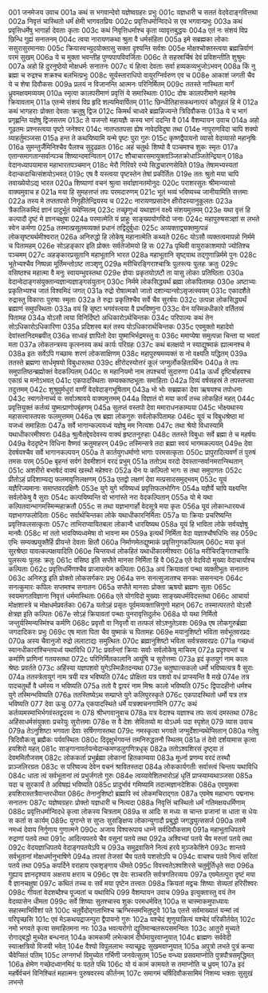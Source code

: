 001  	जनमेजय उवाच
001a	कथं स भगवान्देवो यज्ञेष्वग्रहरः प्रभुः
001c	यज्ञधारी च सततं वेदवेदाङ्गवित्तथा
002a	निवृत्तं चास्थितो धर्मं क्षेमी भागवतप्रियः
002c	प्रवृत्तिधर्मान्विदधे स एव भगवान्प्रभुः
003a	कथं प्रवृत्तिधर्मेषु भागार्हा देवताः कृताः
003c	कथं निवृत्तिधर्माश्च कृता व्यावृत्तबुद्धयः
004a	एतं नः संशयं विप्र छिन्धि गुह्यं सनातनम्
004c	त्वया नारायणकथा श्रुता वै धर्मसंहिता
005a	इमे सब्रह्मका लोकाः ससुरासुरमानवाः
005c	क्रियास्वभ्युदयोक्तासु सक्ता दृश्यन्ति सर्वशः
005e 	मोक्षश्चोक्तस्त्वया ब्रह्मन्निर्वाणं परमं सुखम्
006a	ये च मुक्ता भवन्तीह पुण्यपापविवर्जिताः
006c	ते सहस्रार्चिषं देवं प्रविशन्तीति शुश्रुमः
007a	अहो हि दुरनुष्ठेयो मोक्षधर्मः सनातनः
007c	यं हित्वा देवताः सर्वा हव्यकव्यभुजोऽभवन्
008a	किं नु ब्रह्मा च रुद्रश्च शक्रश्च बलभित्प्रभुः
008c	सूर्यस्ताराधिपो वायुरग्निर्वरुण एव च
008e 	आकाशं जगती चैव ये च शेषा दिवौकसः
009a	प्रलयं न विजानन्ति आत्मनः परिनिर्मितम्
009c	ततस्ते नास्थिता मार्गं ध्रुवमक्षयमव्ययम्
010a	स्मृत्वा कालपरीमाणं प्रवृत्तिं ये समास्थिताः
010c	दोषः कालपरीमाणे महानेष क्रियावताम्
011a	एतन्मे संशयं विप्र हृदि शल्यमिवार्पितम्
011c	छिन्धीतिहासकथनात्परं कौतूहलं हि मे
012a	कथं भागहराः प्रोक्ता देवताः क्रतुषु द्विज
012c	किमर्थं चाध्वरे ब्रह्मन्निज्यन्ते त्रिदिवौकसः
013a	ये च भागं प्रगृह्णन्ति यज्ञेषु द्विजसत्तम
013c	ते यजन्तो महायज्ञैः कस्य भागं ददन्ति वै
014  	वैशम्पायन उवाच
014a	अहो गूढतमः प्रश्नस्त्वया पृष्टो जनेश्वर
014c	नातप्ततपसा ह्येष नावेदविदुषा तथा
014e 	नापुराणविदा चापि शक्यो व्याहर्तुमञ्जसा
015a	हन्त ते कथयिष्यामि यन्मे पृष्टः पुरा गुरुः
015c	कृष्णद्वैपायनो व्यासो वेदव्यासो महानृषिः
016a	सुमन्तुर्जैमिनिश्चैव पैलश्च सुदृढव्रतः
016c	अहं चतुर्थः शिष्यो वै पञ्चमश्च शुकः स्मृतः
017a	एतान्समागतान्सर्वान्पञ्च शिष्यान्दमान्वितान्
017c	शौचाचारसमायुक्ताञ्जितक्रोधाञ्जितेन्द्रियान्
018a	वेदानध्यापयामास महाभारतपञ्चमान्
018c	मेरौ गिरिवरे रम्ये सिद्धचारणसेविते
019a	तेषामभ्यस्यतां वेदान्कदाचित्संशयोऽभवत्
019c	एष वै यस्त्वया पृष्टस्तेन तेषां प्रकीर्तितः
019e 	ततः श्रुतो मया चापि तवाख्येयोऽद्य भारत
020a	शिष्याणां वचनं श्रुत्वा सर्वाज्ञानतमोनुदः
020c	पराशरसुतः श्रीमान्व्यासो वाक्यमुवाच ह
021a	मया हि सुमहत्तप्तं तपः परमदारुणम्
021c	भूतं भव्यं भविष्यच्च जानीयामिति सत्तमाः
022a	तस्य मे तप्ततपसो निगृहीतेन्द्रियस्य च
022c	नारायणप्रसादेन क्षीरोदस्यानुकूलतः
023a	त्रैकालिकमिदं ज्ञानं प्रादुर्भूतं यथेप्सितम्
023c	तच्छृणुध्वं यथाज्ञानं वक्ष्ये संशयमुत्तमम्
023e 	यथा वृत्तं हि कल्पादौ दृष्टं मे ज्ञानचक्षुषा
024a	परमात्मेति यं प्राहुः साङ्ख्ययोगविदो जनाः
024c	महापुरुषसञ्ज्ञां स लभते स्वेन कर्मणा
025a	तस्मात्प्रसूतमव्यक्तं प्रधानं तद्विदुर्बुधाः
025c	अव्यक्ताद्व्यक्तमुत्पन्नं लोकसृष्ट्यर्थमीश्वरात्
026a	अनिरुद्धो हि लोकेषु महानात्मेति कथ्यते
026c	योऽसौ व्यक्तत्वमापन्नो निर्ममे च पितामहम्
026e 	सोऽहङ्कार इति प्रोक्तः सर्वतेजोमयो हि सः
027a	पृथिवी वायुराकाशमापो ज्योतिश्च पञ्चमम्
027c	अहङ्कारप्रसूतानि महाभूतानि भारत
028a	महाभूतानि सृष्ट्वाथ तद्गुणान्निर्ममे पुनः
028c	भूतेभ्यश्चैव निष्पन्ना मूर्तिमन्तोऽष्ट ताञ्शृणु
029a	मरीचिरङ्गिराश्चात्रिः पुलस्त्यः पुलहः क्रतुः
029c	वसिष्ठश्च महात्मा वै मनुः स्वायम्भुवस्तथा
029e 	ज्ञेयाः प्रकृतयोऽष्टौ ता यासु लोकाः प्रतिष्ठिताः
030a	वेदान्वेदाङ्गसंयुक्तान्यज्ञान्यज्ञाङ्गसंयुतान्
030c	निर्ममे लोकसिद्ध्यर्थं ब्रह्मा लोकपितामहः
030e 	अष्टाभ्यः प्रकृतिभ्यश्च जातं विश्वमिदं जगत्
031a	रुद्रो रोषात्मको जातो दशान्यान्सोऽसृजत्स्वयम्
031c	एकादशैते रुद्रास्तु विकाराः पुरुषाः स्मृताः
032a	ते रुद्राः प्रकृतिश्चैव सर्वे चैव सुरर्षयः
032c	उत्पन्ना लोकसिद्ध्यर्थं ब्रह्माणं समुपस्थिताः
033a	वयं हि सृष्टा भगवंस्त्वया वै प्रभविष्णुना
033c	येन यस्मिन्नधीकारे वर्तितव्यं पितामह
034a	योऽसौ त्वया विनिर्दिष्टो अधिकारोऽर्थचिन्तकः
034c	परिपाल्यः कथं तेन सोऽधिकारोऽधिकारिणा
035a	प्रदिशस्व बलं तस्य योऽधिकारार्थचिन्तकः
035c	एवमुक्तो महादेवो देवांस्तानिदमब्रवीत्
036a	साध्वहं ज्ञापितो देवा युष्माभिर्भद्रमस्तु वः
036c	ममाप्येषा समुत्पन्ना चिन्ता या भवतां मता
037a	लोकतन्त्रस्य कृत्स्नस्य कथं कार्यः परिग्रहः
037c	कथं बलक्षयो न स्याद्युष्माकं ह्यात्मनश्च मे
038a	इतः सर्वेऽपि गच्छामः शरणं लोकसाक्षिणम्
038c	महापुरुषमव्यक्तं स नो वक्ष्यति यद्धितम्
039a	ततस्ते ब्रह्मणा सार्धमृषयो विबुधास्तथा
039c	क्षीरोदस्योत्तरं कूलं जग्मुर्लोकहितार्थिनः
040a	ते तपः समुपातिष्ठन्ब्रह्मोक्तं वेदकल्पितम्
040c	स महानियमो नाम तपश्चर्या सुदारुणा
041a	ऊर्ध्वं दृष्टिर्बाहवश्च एकाग्रं च मनोऽभवत्
041c	एकपादस्थिताः सम्यक्काष्ठभूताः समाहिताः
042a	दिव्यं वर्षसहस्रं ते तपस्तप्त्वा तदुत्तमम्
042c	शुश्रुवुर्मधुरां वाणीं वेदवेदाङ्गभूषिताम्
043a	भो भोः सब्रह्मका देवा ऋषयश्च तपोधनाः
043c	स्वागतेनार्च्य वः सर्वाञ्श्रावये वाक्यमुत्तमम्
044a	विज्ञातं वो मया कार्यं तच्च लोकहितं महत्
044c	प्रवृत्तियुक्तं कर्तव्यं युष्मत्प्राणोपबृंहणम्
045a	सुतप्तं वस्तपो देवा ममाराधनकाम्यया
045c	भोक्ष्यथास्य महासत्त्वास्तपसः फलमुत्तमम्
046a	एष ब्रह्मा लोकगुरुः सर्वलोकपितामहः
046c	यूयं च विबुधश्रेष्ठा मां यजध्वं समाहिताः
047a	सर्वे भागान्कल्पयध्वं यज्ञेषु मम नित्यशः
047c	तथा श्रेयो विधास्यामि यथाधीकारमीश्वराः
048a	श्रुत्वैतद्देवदेवस्य वाक्यं हृष्टतनूरुहाः
048c	ततस्ते विबुधाः सर्वे ब्रह्मा ते च महर्षयः
049a	वेददृष्टेन विधिना वैष्णवं क्रतुमाहरन्
049c	तस्मिन्सत्रे तदा ब्रह्मा स्वयं भागमकल्पयत्
049e 	देवा देवर्षयश्चैव सर्वे भागानकल्पयन्
050a	ते कार्तयुगधर्माणो भागाः परमसत्कृताः
050c	प्रापुरादित्यवर्णं तं पुरुषं तमसः परम्
050e 	बृहन्तं सर्वगं देवमीशानं वरदं प्रभुम्
051a	ततोऽथ वरदो देवस्तान्सर्वानमरान्स्थितान्
051c	अशरीरो बभाषेदं वाक्यं खस्थो महेश्वरः
052a	येन यः कल्पितो भागः स तथा समुपागतः
052c	प्रीतोऽहं प्रदिशाम्यद्य फलमावृत्तिलक्षणम्
053a	एतद्वो लक्षणं देवा मत्प्रसादसमुद्भवम्
053c	यूयं यज्ञैरिज्यमानाः समाप्तवरदक्षिणैः
053e 	युगे युगे भविष्यध्वं प्रवृत्तिफलभोगिनः
054a	यज्ञैर्ये चापि यक्ष्यन्ति सर्वलोकेषु वै सुराः
054c	कल्पयिष्यन्ति वो भागांस्ते नरा वेदकल्पितान्
055a	यो मे यथा कल्पितवान्भागमस्मिन्महाक्रतौ
055c	स तथा यज्ञभागार्हो वेदसूत्रे मया कृतः
056a	यूयं लोकान्धारयध्वं यज्ञभागफलोदिताः
056c	सर्वार्थचिन्तका लोके यथाधीकारनिर्मिताः
057a	याः क्रियाः प्रचरिष्यन्ति प्रवृत्तिफलसत्कृताः
057c	ताभिराप्यायितबला लोकान्वै धारयिष्यथ
058a	यूयं हि भाविता लोके सर्वयज्ञेषु मानवैः
058c	मां ततो भावयिष्यध्वमेषा वो भावना मम
059a	इत्यर्थं निर्मिता वेदा यज्ञाश्चौषधिभिः सह
059c	एभिः सम्यक्प्रयुक्तैर्हि प्रीयन्ते देवताः क्षितौ
060a	निर्माणमेतद्युष्माकं प्रवृत्तिगुणकल्पितम्
060c	मया कृतं सुरश्रेष्ठा यावत्कल्पक्षयादिति
060e 	चिन्तयध्वं लोकहितं यथाधीकारमीश्वराः
061a	मरीचिरङ्गिराश्चात्रिः पुलस्त्यः पुलहः क्रतुः
061c	वसिष्ठ इति सप्तैते मानसा निर्मिता हि वै
062a	एते वेदविदो मुख्या वेदाचार्याश्च कल्पिताः
062c	प्रवृत्तिधर्मिणश्चैव प्राजापत्येन कल्पिताः
063a	अयं क्रियावतां पन्था व्यक्तीभूतः सनातनः
063c	अनिरुद्ध इति प्रोक्तो लोकसर्गकरः प्रभुः
064a	सनः सनत्सुजातश्च सनकः ससनन्दनः
064c	सनत्कुमारः कपिलः सप्तमश्च सनातनः
065a	सप्तैते मानसाः प्रोक्ता ऋषयो ब्रह्मणः सुताः
065c	स्वयमागतविज्ञाना निवृत्तं धर्ममास्थिताः
066a	एते योगविदो मुख्याः साङ्ख्यधर्मविदस्तथा
066c	आचार्या मोक्षशास्त्रे च मोक्षधर्मप्रवर्तकाः
067a	यतोऽहं प्रसृतः पूर्वमव्यक्तात्त्रिगुणो महान्
067c	तस्मात्परतरो योऽसौ क्षेत्रज्ञ इति कल्पितः
067e 	सोऽहं क्रियावतां पन्थाः पुनरावृत्तिदुर्लभः
068a	यो यथा निर्मितो जन्तुर्यस्मिन्यस्मिंश्च कर्मणि
068c	प्रवृत्तौ वा निवृत्तौ वा तत्फलं सोऽश्नुतेऽवशः
069a	एष लोकगुरुर्ब्रह्मा जगदादिकरः प्रभुः
069c	एष माता पिता चैव युष्माकं च पितामहः
069e 	मयानुशिष्टो भविता सर्वभूतवरप्रदः
070a	अस्य चैवानुजो रुद्रो ललाटाद्यः समुत्थितः
070c	ब्रह्मानुशिष्टो भविता सर्वत्रसवरप्रदः
071a	गच्छध्वं स्वानधीकारांश्चिन्तयध्वं यथाविधि
071c	प्रवर्तन्तां क्रियाः सर्वाः सर्वलोकेषु माचिरम्
072a	प्रदृश्यन्तां च कर्माणि प्राणिनां गतयस्तथा
072c	परिनिर्मितकालानि आयूंषि च सुरोत्तमाः
073a	इदं कृतयुगं नाम कालः श्रेष्ठः प्रवर्तते
073c	अहिंस्या यज्ञपशवो युगेऽस्मिन्नैतदन्यथा
073e 	चतुष्पात्सकलो धर्मो भविष्यत्यत्र वै सुराः
074a	ततस्त्रेतायुगं नाम त्रयी यत्र भविष्यति
074c	प्रोक्षिता यत्र पशवो वधं प्राप्स्यन्ति वै मखे
074e 	तत्र पादचतुर्थो वै धर्मस्य न भविष्यति
075a	ततो वै द्वापरं नाम मिश्रः कालो भविष्यति
075c	द्विपादहीनो धर्मश्च युगे तस्मिन्भविष्यति
076a	ततस्तिष्येऽथ सम्प्राप्ते युगे कलिपुरस्कृते
076c	एकपादस्थितो धर्मो यत्र तत्र भविष्यति
077  	देवा ऊचुः
077a	एकपादस्थिते धर्मे यत्रक्वचनगामिनि
077c	कथं कर्तव्यमस्माभिर्भगवंस्तद्वदस्व नः
078  	श्रीभगवानुवाच
078a	यत्र वेदाश्च यज्ञाश्च तपः सत्यं दमस्तथा
078c	अहिंसाधर्मसंयुक्ताः प्रचरेयुः सुरोत्तमाः
078e 	स वै देशः सेवितव्यो मा वोऽधर्मः पदा स्पृशेत्
079  	व्यास उवाच
079a	तेऽनुशिष्टा भगवता देवाः सर्षिगणास्तथा
079c	नमस्कृत्वा भगवते जग्मुर्देशान्यथेप्सितान्
080a	गतेषु त्रिदिवौकःसु ब्रह्मैकः पर्यवस्थितः
080c	दिदृक्षुर्भगवन्तं तमनिरुद्धतनौ स्थितम्
081a	तं देवो दर्शयामास कृत्वा हयशिरो महत्
081c	साङ्गानावर्तयन्वेदान्कमण्डलुगणित्रधृक्
082a	ततोऽश्वशिरसं दृष्ट्वा तं देवममितौजसम्
082c	लोककर्ता प्रभुर्ब्रह्मा लोकानां हितकाम्यया
083a	मूर्ध्ना प्रणम्य वरदं तस्थौ प्राञ्जलिरग्रतः
083c	स परिष्वज्य देवेन वचनं श्रावितस्तदा
084a	लोककार्यगतीः सर्वास्त्वं चिन्तय यथाविधि
084c	धाता त्वं सर्वभूतानां त्वं प्रभुर्जगतो गुरुः
084e 	त्वय्यावेशितभारोऽहं धृतिं प्राप्स्याम्यथाञ्जसा
085a	यदा च सुरकार्यं ते अविषह्यं भविष्यति
085c	प्रादुर्भावं गमिष्यामि तदात्मज्ञानदेशिकः
086a	एवमुक्त्वा हयशिरास्तत्रैवान्तरधीयत
086c	तेनानुशिष्टो ब्रह्मापि स्वं लोकमचिराद्गतः
087a	एवमेष महाभागः पद्मनाभः सनातनः
087c	यज्ञेष्वग्रहरः प्रोक्तो यज्ञधारी च नित्यदा
088a	निवृत्तिं चास्थितो धर्मं गतिमक्षयधर्मिणाम्
088c	प्रवृत्तिधर्मान्विदधे कृत्वा लोकस्य चित्रताम्
089a	स आदिः स मध्यः स चान्तः प्रजानां स धाता स धेयः स कर्ता स कार्यम्
089c	युगान्ते स सुप्तः सुसङ्क्षिप्य लोकान्युगादौ प्रबुद्धो जगद्ध्युत्ससर्ज
090a	तस्मै नमध्वं देवाय निर्गुणाय गुणात्मने
090c	अजाय विश्वरूपाय धाम्ने सर्वदिवौकसाम्
091a	महाभूताधिपतये रुद्राणां पतये तथा
091c	आदित्यपतये चैव वसूनां पतये तथा
092a	अश्विभ्यां पतये चैव मरुतां पतये तथा
092c	वेदयज्ञाधिपतये वेदाङ्गपतयेऽपि च
093a	समुद्रवासिने नित्यं हरये मुञ्जकेशिने
093c	शान्तये सर्वभूतानां मोक्षधर्मानुभाषिणे
094a	तपसां तेजसां चैव पतये यशसोऽपि च
094c	वाचश्च पतये नित्यं सरितां पतये तथा
095a	कपर्दिने वराहाय एकशृङ्गाय धीमते
095c	विवस्वतेऽश्वशिरसे चतुर्मूर्तिधृते सदा
096a	गुह्याय ज्ञानदृश्याय अक्षराय क्षराय च
096c	एष देवः सञ्चरति सर्वत्रगतिरव्ययः
097a	एवमेतत्पुरा दृष्टं मया वै ज्ञानचक्षुषा
097c	कथितं तच्च वः सर्वं मया पृष्टेन तत्त्वतः
098a	क्रियतां मद्वचः शिष्याः सेव्यतां हरिरीश्वरः
098c	गीयतां वेदशब्दैश्च पूज्यतां च यथाविधि
099  	वैशम्पायन उवाच
099a	इत्युक्तास्तु वयं तेन वेदव्यासेन धीमता
099c	सर्वे शिष्याः सुतश्चास्य शुकः परमधर्मवित्
100a	स चास्माकमुपाध्यायः सहास्माभिर्विशां पते
100c	चतुर्वेदोद्गताभिश्च ऋग्भिस्तमभितुष्टुवे
101a	एतत्ते सर्वमाख्यातं यन्मां त्वं परिपृच्छसि
101c	एवं मेऽकथयद्राजन्पुरा द्वैपायनो गुरुः
102a	यश्चेदं शृणुयान्नित्यं यश्चेदं परिकीर्तयेत्
102c	नमो भगवते कृत्वा समाहितमना नरः
103a	भवत्यरोगो द्युतिमान्बलरूपसमन्वितः
103c	आतुरो मुच्यते रोगाद्बद्धो मुच्येत बन्धनात्
104a	कामकामी लभेत्कामं दीर्घमायुरवाप्नुयात्
104c	ब्राह्मणः सर्ववेदी स्यात्क्षत्रियो विजयी भवेत्
104e 	वैश्यो विपुललाभः स्याच्छूद्रः सुखमवाप्नुयात्
105a	अपुत्रो लभते पुत्रं कन्या चैवेप्सितं पतिम्
105c	लग्नगर्भा विमुच्येत गर्भिणी जनयेत्सुतम्
105e 	वन्ध्या प्रसवमाप्नोति पुत्रपौत्रसमृद्धिमत्
106a	क्षेमेण गच्छेदध्वानमिदं यः पठते पथि
106c	यो यं कामं कामयते स तमाप्नोति च ध्रुवम्
107a	इदं महर्षेर्वचनं विनिश्चितं महात्मनः पुरुषवरस्य कीर्तनम्
107c	समागमं चर्षिदिवौकसामिमं निशम्य भक्ताः सुसुखं लभन्ते

